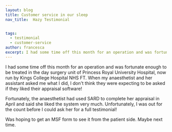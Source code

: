 ```yaml
---
layout: blog
title: Customer service in our sleep
nav_title:  Hazy Testimonial


tags:
  - testimonial
  - customer-service
author: francesca
excerpt: I had some time off this month for an operation and was fortunate enough to be treated in the day surgery unit of Princess Royal University Hospital, now run by Kings College Hospital NHS FT. When my anaesthetist and her assistant asked me what I did, I don't think they were expecting to be asked if they liked their appraisal software!
---
```


I had some time off this month for an operation and was fortunate enough to be treated in the day surgery unit of Princess Royal University Hospital, now run by Kings College Hospital NHS FT. When my anaesthetist and her assistant asked me what I did, I don't think they were expecting to be asked if they liked their appraisal software!

Fortunately, the anaesthetist had used SARD to complete her appraisal in April and said she liked the system very much. Unfortunately, I was out for the count before I could ask her for a full testimonial!

Was hoping to get an MSF form to see it from the patient side. Maybe next time.
